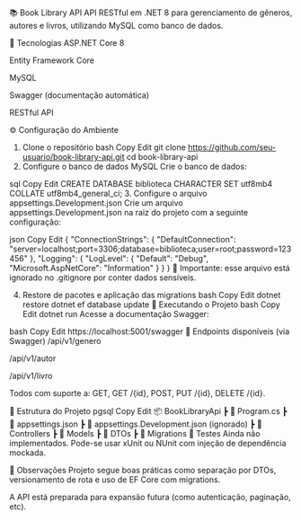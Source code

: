 📚 Book Library API
API RESTful em .NET 8 para gerenciamento de gêneros, autores e livros, utilizando MySQL como banco de dados.

🧰 Tecnologias
ASP.NET Core 8

Entity Framework Core

MySQL

Swagger (documentação automática)

RESTful API

⚙️ Configuração do Ambiente
1. Clone o repositório
bash
Copy
Edit
git clone https://github.com/seu-usuario/book-library-api.git
cd book-library-api
2. Configure o banco de dados MySQL
Crie o banco de dados:

sql
Copy
Edit
CREATE DATABASE biblioteca CHARACTER SET utf8mb4 COLLATE utf8mb4_general_ci;
3. Configure o arquivo appsettings.Development.json
Crie um arquivo appsettings.Development.json na raiz do projeto com a seguinte configuração:

json
Copy
Edit
{
  "ConnectionStrings": {
    "DefaultConnection": "server=localhost;port=3306;database=biblioteca;user=root;password=123456"
  },
  "Logging": {
    "LogLevel": {
      "Default": "Debug",
      "Microsoft.AspNetCore": "Information"
    }
  }
}
🔐 Importante: esse arquivo está ignorado no .gitignore por conter dados sensíveis.

4. Restore de pacotes e aplicação das migrations
bash
Copy
Edit
dotnet restore
dotnet ef database update
🚀 Executando o Projeto
bash
Copy
Edit
dotnet run
Acesse a documentação Swagger:

bash
Copy
Edit
https://localhost:5001/swagger
🔧 Endpoints disponíveis (via Swagger)
/api/v1/genero

/api/v1/autor

/api/v1/livro

Todos com suporte a:
GET, GET /{id}, POST, PUT /{id}, DELETE /{id}.

📁 Estrutura do Projeto
pgsql
Copy
Edit
📦 BookLibraryApi
 ┣ 📜 Program.cs
 ┣ 📜 appsettings.json
 ┣ 📜 appsettings.Development.json (ignorado)
 ┣ 📂 Controllers
 ┣ 📂 Models
 ┣ 📂 DTOs
 ┣ 📂 Migrations
🧪 Testes
Ainda não implementados. Pode-se usar xUnit ou NUnit com injeção de dependência mockada.

📌 Observações
Projeto segue boas práticas como separação por DTOs, versionamento de rota e uso de EF Core com migrations.

A API está preparada para expansão futura (como autenticação, paginação, etc).

